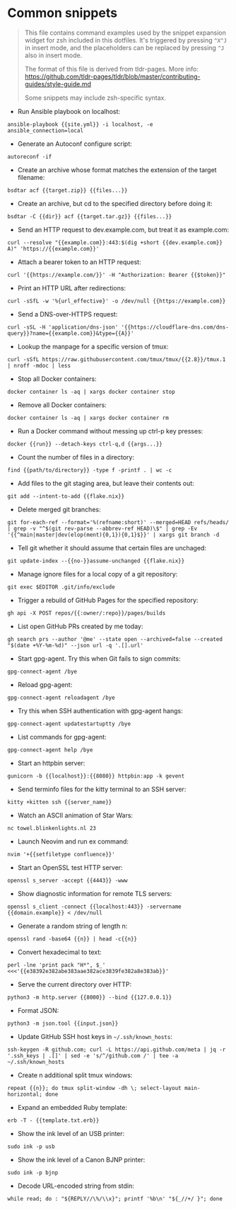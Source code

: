 # Common snippets

> This file contains command examples used by the snippet expansion widget for
> zsh included in this dotfiles. It's triggered by pressing `^X^J` in insert
> mode, and the placeholders can be replaced by pressing `^J` also in insert
> mode.
>
> The format of this file is derived from tldr-pages. More info:
> <https://github.com/tldr-pages/tldr/blob/master/contributing-guides/style-guide.md>
>
> Some snippets may include zsh-specific syntax.

- Run Ansible playbook on localhost:

`ansible-playbook {{site.yml}} -i localhost, -e ansible_connection=local`

- Generate an Autoconf configure script:

`autoreconf -if`

- Create an archive whose format matches the extension of the target filename:

`bsdtar acf {{target.zip}} {{files...}}`

- Create an archive, but cd to the specified directory before doing it:

`bsdtar -C {{dir}} acf {{target.tar.gz}} {{files...}}`

- Send an HTTP request to dev.example.com, but treat it as example.com:

`curl --resolve "{{example.com}}:443:$(dig +short {{dev.example.com}} A)" 'https://{{example.com}}'`

- Attach a bearer token to an HTTP request:

`curl '{{https://example.com/}}' -H "Authorization: Bearer {{$token}}"`

- Print an HTTP URL after redirections:

`curl -sSfL -w '%{url_effective}' -o /dev/null {{https://example.com}}`

- Send a DNS-over-HTTPS request:

`curl -sSL -H 'application/dns-json' '{{https://cloudflare-dns.com/dns-query}}?name={{example.com}}&type={{A}}'`

- Lookup the manpage for a specific version of tmux:

`curl -sSfL https://raw.githubusercontent.com/tmux/tmux/{{2.8}}/tmux.1 | nroff -mdoc | less`

- Stop all Docker containers:

`docker container ls -aq | xargs docker container stop`

- Remove all Docker containers:

`docker container ls -aq | xargs docker container rm`

- Run a Docker command without messing up ctrl-p key presses:

`docker {{run}} --detach-keys ctrl-q,d {{args...}}`

- Count the number of files in a directory:

`find {{path/to/directory}} -type f -printf . | wc -c`

- Add files to the git staging area, but leave their contents out:

`git add --intent-to-add {{flake.nix}}`

- Delete merged git branches:

`git for-each-ref --format='%(refname:short)' --merged=HEAD refs/heads/ | grep -v "^$(git rev-parse --abbrev-ref HEAD)\$" | grep -Ev '{{^main|master|dev(elop(ment){0,1}){0,1}$}}' | xargs git branch -d`

- Tell git whether it should assume that certain files are unchaged:

`git update-index --{{no-}}assume-unchanged {{flake.nix}}`

- Manage ignore files for a local copy of a git repository:

`git exec $EDITOR .git/info/exclude`

- Trigger a rebuild of GitHub Pages for the specified repository:

`gh api -X POST repos/{{:owner/:repo}}/pages/builds`

- List open GitHub PRs created by me today:

`gh search prs --author '@me' --state open --archived=false --created "$(date +%Y-%m-%d)" --json url -q '.[].url'`

- Start gpg-agent. Try this when Git fails to sign commits:

`gpg-connect-agent /bye`

- Reload gpg-agent:

`gpg-connect-agent reloadagent /bye`

- Try this when SSH authentication with gpg-agent hangs:

`gpg-connect-agent updatestartuptty /bye`

- List commands for gpg-agent:

`gpg-connect-agent help /bye`

- Start an httpbin server:

`gunicorn -b {{localhost}}:{{8080}} httpbin:app -k gevent`

- Send terminfo files for the kitty terminal to an SSH server:

`kitty +kitten ssh {{server_name}}`

- Watch an ASCII animation of Star Wars:

`nc towel.blinkenlights.nl 23`

- Launch Neovim and run ex command:

`nvim '+{{setfiletype confluence}}'`

- Start an OpenSSL test HTTP server:

`openssl s_server -accept {{4443}} -www`

- Show diagnostic information for remote TLS servers:

`openssl s_client -connect {{localhost:443}} -servername {{domain.example}} < /dev/null`

- Generate a random string of length n:

`openssl rand -base64 {{n}} | head -c{{n}}`

- Convert hexadecimal to text:

`perl -lne 'print pack "H*", $_' <<<'{{e38392e382abe383aae382ace3839fe382a8e383ab}}'`

- Serve the current directory over HTTP:

`python3 -m http.server {{8000}} --bind {{127.0.0.1}}`

- Format JSON:

`python3 -m json.tool {{input.json}}`

- Update GitHub SSH host keys in `~/.ssh/known_hosts`:

`ssh-keygen -R github.com; curl -L https://api.github.com/meta | jq -r '.ssh_keys | .[]' | sed -e 's/^/github.com /' | tee -a ~/.ssh/known_hosts`

- Create n additional split tmux windows:

`repeat {{n}}; do tmux split-window -dh \; select-layout main-horizontal; done`

- Expand an embedded Ruby template:

`erb -T - {{template.txt.erb}}`

- Show the ink level of an USB printer:

`sudo ink -p usb`

- Show the ink level of a Canon BJNP printer:

`sudo ink -p bjnp`

- Decode URL-encoded string from stdin:

`while read; do : "${REPLY//\%/\\x}"; printf '%b\n' "${_//+/ }"; done`
